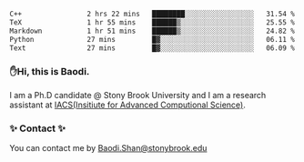 <!--START_SECTION:waka-->

```txt
C++                2 hrs 22 mins   ████████░░░░░░░░░░░░░░░░░   31.54 %
TeX                1 hr 55 mins    ██████▒░░░░░░░░░░░░░░░░░░   25.55 %
Markdown           1 hr 51 mins    ██████▒░░░░░░░░░░░░░░░░░░   24.82 %
Python             27 mins         █▓░░░░░░░░░░░░░░░░░░░░░░░   06.11 %
Text               27 mins         █▓░░░░░░░░░░░░░░░░░░░░░░░   06.09 %
```

<!--END_SECTION:waka-->

### ✋Hi, this is Baodi. 

I am a Ph.D candidate @ Stony Brook University and I am a research assistant at [IACS(Insitiute for Advanced Computional Science)](https://iacs.stonybrook.edu/).

### ✨ Contact ✨

You can contact me by [Baodi.Shan@stonybrook.edu](mailto:Baodi.Shan@stonybrook.edu)





<!--
[![Anurag's GitHub stats](https://github-readme-stats.vercel.app/api?username=lwshanbd&theme=jolly&show_icons=true&count_private=true&include_all_commits=true)](https://github.com/anuraghazra/github-readme-stats)
**lwshanbd/lwshanbd** is a ✨ _special_ ✨ repository because its `README.md` (this file) appears on your GitHub profile.

Here are some ideas to get you started:

- 🔭 I’m currently working on ...
- 🌱 I’m currently learning ...
- 👯 I’m looking to collaborate on ...
- 🤔 I’m looking for help with ...
- 💬 Ask me about ...
- 📫 How to reach me: ...
- 😄 Pronouns: ...
- ⚡ Fun fact: ...
-->
